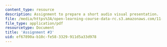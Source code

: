 ```yaml
---
content_type: resource
description: Assignment to prepare a short audio visual presentation.
file: /media/https%3A/open-learning-course-data-rc.s3.amazonaws.com/11-941-learning-by-comparison-first-world-third-world-cities-fall-2008/ef67890ab10cfe583329911d5a33d978_MIT11_941f08_assn03.pdf
file_type: application/pdf
resourcetype: Document
title: 'Assignment #3'
uid: ef67890a-b10c-fe58-3329-911d5a33d978
---
```

